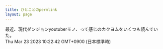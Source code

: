 ```yaml
---
title: ひとことのpermlink
layout: page
---
```

<div class="box" dt="1679534562946">
  最近、現代ダンジョンyoutuberモノ、って感じのカクヨムをいくつも読んでいた。
  <div class="content is-small">Thu Mar 23 2023 10:22:42 GMT+0900 (日本標準時)</div>
</div>